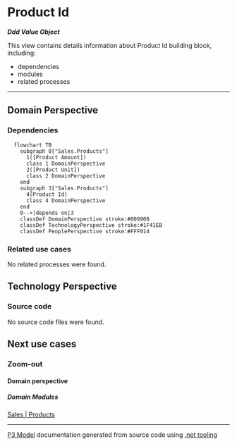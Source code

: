 ﻿
# Product Id

***Ddd Value Object***  

This view contains details information about Product Id building block, including:
- dependencies
- modules
- related processes  

---



## Domain Perspective


### Dependencies

```mermaid
  flowchart TB
    subgraph 0["Sales.Products"]
      1([Product Amount])
      class 1 DomainPerspective
      2([Product Unit])
      class 2 DomainPerspective
    end
    subgraph 3["Sales.Products"]
      4(Product Id)
      class 4 DomainPerspective
    end
    0-->|depends on|3
    classDef DomainPerspective stroke:#009900
    classDef TechnologyPerspective stroke:#1F41EB
    classDef PeoplePerspective stroke:#FFF014
```

### Related use cases

No related processes were found.  

## Technology Perspective


### Source code

No source code files were found.  

## Next use cases


### Zoom-out


#### Domain perspective


##### Domain Modules

[Sales | Products](Products-module.md)  

---

[P3 Model](https://github.com/P3-model/P3-model) documentation generated from source code using [.net tooling](https://github.com/P3-model/P3-model-dotnet)